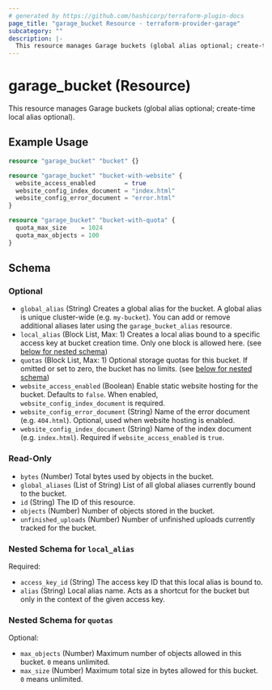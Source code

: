 ```yaml
---
# generated by https://github.com/hashicorp/terraform-plugin-docs
page_title: "garage_bucket Resource - terraform-provider-garage"
subcategory: ""
description: |-
  This resource manages Garage buckets (global alias optional; create-time local alias optional).
---
```


# garage_bucket (Resource)

This resource manages Garage buckets (global alias optional; create-time local alias optional).

## Example Usage

```terraform
resource "garage_bucket" "bucket" {}

resource "garage_bucket" "bucket-with-website" {
  website_access_enabled        = true
  website_config_index_document = "index.html"
  website_config_error_document = "error.html"
}

resource "garage_bucket" "bucket-with-quota" {
  quota_max_size    = 1024
  quota_max_objects = 100
}
```

<!-- schema generated by tfplugindocs -->
## Schema

### Optional

- `global_alias` (String) Creates a global alias for the bucket. A global alias is unique cluster-wide (e.g. `my-bucket`). You can add or remove additional aliases later using the `garage_bucket_alias` resource.
- `local_alias` (Block List, Max: 1) Creates a local alias bound to a specific access key at bucket creation time. Only one block is allowed here. (see [below for nested schema](#nestedblock--local_alias))
- `quotas` (Block List, Max: 1) Optional storage quotas for this bucket. If omitted or set to zero, the bucket has no limits. (see [below for nested schema](#nestedblock--quotas))
- `website_access_enabled` (Boolean) Enable static website hosting for the bucket. Defaults to `false`. When enabled, `website_config_index_document` is required.
- `website_config_error_document` (String) Name of the error document (e.g. `404.html`). Optional, used when website hosting is enabled.
- `website_config_index_document` (String) Name of the index document (e.g. `index.html`). Required if `website_access_enabled` is `true`.

### Read-Only

- `bytes` (Number) Total bytes used by objects in the bucket.
- `global_aliases` (List of String) List of all global aliases currently bound to the bucket.
- `id` (String) The ID of this resource.
- `objects` (Number) Number of objects stored in the bucket.
- `unfinished_uploads` (Number) Number of unfinished uploads currently tracked for the bucket.

<a id="nestedblock--local_alias"></a>
### Nested Schema for `local_alias`

Required:

- `access_key_id` (String) The access key ID that this local alias is bound to.
- `alias` (String) Local alias name. Acts as a shortcut for the bucket but only in the context of the given access key.


<a id="nestedblock--quotas"></a>
### Nested Schema for `quotas`

Optional:

- `max_objects` (Number) Maximum number of objects allowed in this bucket. `0` means unlimited.
- `max_size` (Number) Maximum total size in bytes allowed for this bucket. `0` means unlimited.

